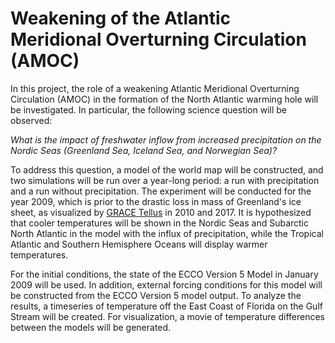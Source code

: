 # Weakening of the Atlantic Meridional Overturning Circulation (AMOC)

In this project, the role of a weakening Atlantic Meridional Overturning Circulation (AMOC) in the formation of the
North Atlantic warming hole will be investigated.
In particular, the following science question will be observed:

*What is the impact of freshwater inflow from increased precipitation on the Nordic Seas (Greenland Sea, Iceland Sea,
and Norwegian Sea)?*

To address this question,
a model of the world map will be constructed,
and two simulations will be run over a year-long period:
a run with precipitation and a run without precipitation.
The experiment will be conducted for the year 2009,
which is prior to the drastic loss in mass of Greenland's ice sheet,
as visualized by [GRACE Tellus](https://grace.jpl.nasa.gov/resources/30/greenland-ice-loss-2002-2021/) in 2010 and 2017.
It is hypothesized that cooler temperatures will be shown in the Nordic Seas and Subarctic North Atlantic in the model
with the influx of precipitation,
while the Tropical Atlantic and Southern Hemisphere Oceans will display warmer temperatures.

For the initial conditions,
the state of the ECCO Version 5 Model in January 2009 will be used.
In addition,
external forcing conditions for this model will be constructed from the ECCO Version 5 model output.
To analyze the results, a timeseries of temperature off the East Coast of Florida on the Gulf Stream will be created.
For visualization,
a movie of temperature differences between the models will be generated.  